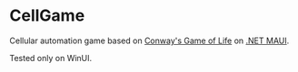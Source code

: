 # CellGame
Cellular automation game based on [Conway's Game of Life](https://en.wikipedia.org/wiki/Conway%27s_Game_of_Life "See on Wikipedia") on [.NET MAUI](https://dotnet.microsoft.com/en-us/apps/maui "See on Microsoft").

Tested only on WinUI.